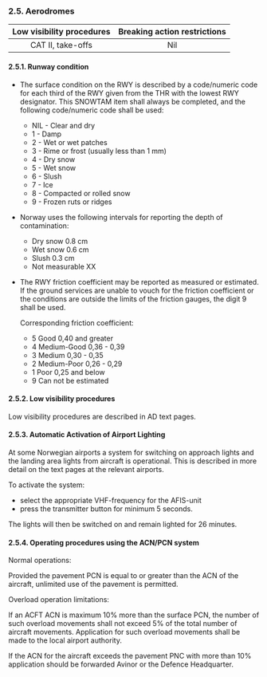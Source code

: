 ### 	2.5. Aerodromes

| Low visibility procedures | Breaking action restrictions |
| :-----------------------: | :--------------------------: |
|     CAT II, take-offs     |             Nil              |

#### 2.5.1. Runway condition

- The surface condition on the RWY is described by a code/numeric code for each third of the RWY given from the THR with the lowest RWY designator. This SNOWTAM item shall always be completed, and the following code/numeric code shall be used:
  - NIL - Clear and dry
  - 1 - Damp
  - 2 - Wet or wet patches
  - 3 - Rime or frost (usually less than 1 mm)
  - 4 - Dry snow
  - 5 - Wet snow
  - 6 - Slush
  - 7 - Ice
  - 8 - Compacted or rolled snow
  - 9 - Frozen ruts or ridges

- Norway uses the following intervals for reporting the depth of contamination:
  - Dry snow 0.8 cm
  - Wet snow 0.6 cm
  - Slush 0.3 cm
  - Not measurable XX

- The RWY friction coefficient may be reported as measured or estimated. If the ground services are unable to vouch for the friction coefficient  or the conditions are outside the limits of the friction gauges, the digit 9 shall be used.

  Corresponding friction coefficient:

  - 5 Good 0,40 and greater
  - 4 Medium-Good 0,36 - 0,39
  - 3 Medium 0,30 - 0,35
  - 2 Medium-Poor 0,26 - 0,29
  - 1 Poor 0,25 and below
  - 9 Can not be estimated

#### 2.5.2. Low visibility procedures

Low visibility procedures are described in AD text pages.

#### 2.5.3. Automatic Activation of Airport Lighting

At some Norwegian airports a system for switching on approach lights and the landing area lights from  aircraft is operational. This is described in more detail on the text pages at the relevant airports.

To activate the system:

- select the appropriate VHF-frequency for the AFIS-unit
- press the transmitter button for minimum 5 seconds.

The lights will then be switched on and remain lighted for 26 minutes.

#### 2.5.4. Operating procedures using the ACN/PCN system

Normal operations:

Provided the pavement PCN is equal to or greater than the ACN of the aircraft, unlimited use of the pavement is permitted.

Overload operation limitations:

If an ACFT ACN is maximum 10% more than the surface PCN, the number of  such overload movements shall not exceed 5% of the total number of  aircraft movements. Application for such overload movements shall be  made to the local airport authority.

If the ACN for the aircraft exceeds the pavement PNC with more than 10% application should be forwarded Avinor or the Defence Headquarter.